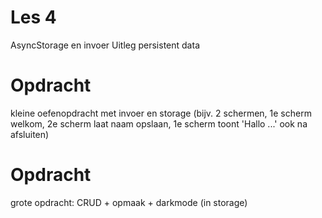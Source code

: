 # Les 4

AsyncStorage en invoer
Uitleg persistent data

# Opdracht
kleine oefenopdracht met invoer en storage 
(bijv. 2 schermen, 1e scherm welkom, 2e scherm laat naam opslaan, 1e scherm toont 'Hallo ...' ook na afsluiten)

# Opdracht
grote opdracht: CRUD + opmaak + darkmode (in storage)